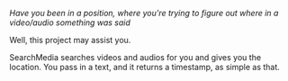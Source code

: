 _Have you been in a position, where you're trying to figure out where in a video/audio something was said_

Well, this project may assist you.

SearchMedia searches videos and audios for you and gives you the location.
You pass in a text, and it returns a timestamp, as simple as that.